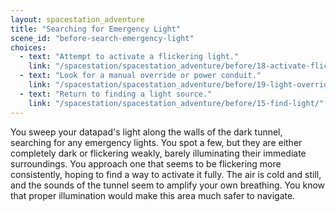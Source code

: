 ```yaml
---
layout: spacestation_adventure
title: "Searching for Emergency Light"
scene_id: "before-search-emergency-light"
choices:
  - text: "Attempt to activate a flickering light."
    link: "/spacestation/spacestation_adventure/before/18-activate-flickering-light/"
  - text: "Look for a manual override or power conduit."
    link: "/spacestation/spacestation_adventure/before/19-light-override/"
  - text: "Return to finding a light source."
    link: "/spacestation/spacestation_adventure/before/15-find-light/"
---
```


You sweep your datapad's light along the walls of the dark tunnel, searching for any emergency lights. You spot a few, but they are either completely dark or flickering weakly, barely illuminating their immediate surroundings. You approach one that seems to be flickering more consistently, hoping to find a way to activate it fully. The air is cold and still, and the sounds of the tunnel seem to amplify your own breathing. You know that proper illumination would make this area much safer to navigate.
